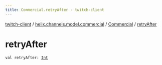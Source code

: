 ```yaml
---
title: Commercial.retryAfter - twitch-client
---
```


[twitch-client](../../index.html) / [helix.channels.model.commercial](../index.html) / [Commercial](index.html) / [retryAfter](./retry-after.html)

# retryAfter

`val retryAfter: `[`Int`](https://kotlinlang.org/api/latest/jvm/stdlib/kotlin/-int/index.html)